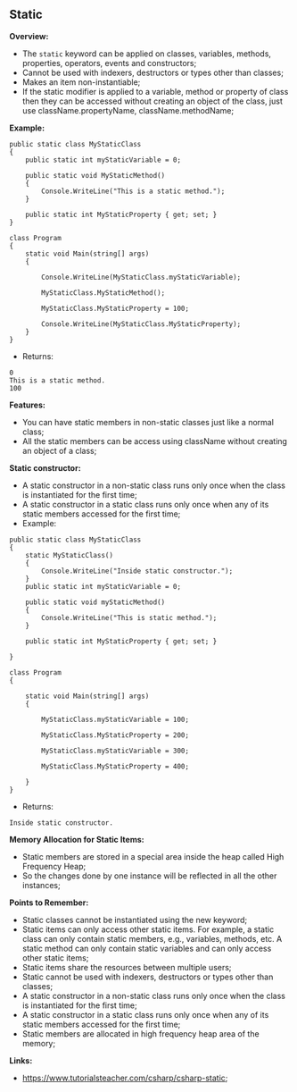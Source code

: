 ## Static

**Overview:**

- The `static` keyword can be applied on classes, variables, methods, properties, operators, events and constructors;
- Cannot be used with indexers, destructors or types other than classes;
- Makes an item non-instantiable;
- If the static modifier is applied to a variable, method or property of class then they can be accessed without creating an object of the class, just use className.propertyName, className.methodName;

**Example:**

```
public static class MyStaticClass
{
    public static int myStaticVariable = 0;

    public static void MyStaticMethod()
    {
        Console.WriteLine("This is a static method.");
    }

    public static int MyStaticProperty { get; set; }
}

class Program
{
    static void Main(string[] args)
    {
        
        Console.WriteLine(MyStaticClass.myStaticVariable);

        MyStaticClass.MyStaticMethod();

        MyStaticClass.MyStaticProperty = 100;

        Console.WriteLine(MyStaticClass.MyStaticProperty);
    }
}
```
- Returns:
```
0
This is a static method.
100
```

**Features:**

- You can have static members in non-static classes just like a normal class;
- All the static members can be access using className without creating an object of a class;

**Static constructor:**

- A static constructor in a non-static class runs only once when the class is instantiated for the first time;
- A static constructor in a static class runs only once when any of its static members accessed for the first time;
- Example:
```
public static class MyStaticClass
{
    static MyStaticClass()
    {
        Console.WriteLine("Inside static constructor.");
    }
    public static int myStaticVariable = 0;

    public static void myStaticMethod()
    {
        Console.WriteLine("This is static method.");
    }

    public static int MyStaticProperty { get; set; }

}

class Program
{

    static void Main(string[] args)
    {
        
        MyStaticClass.myStaticVariable = 100;

        MyStaticClass.MyStaticProperty = 200;

        MyStaticClass.myStaticVariable = 300;

        MyStaticClass.MyStaticProperty = 400;

    }
}
```
- Returns:
```
Inside static constructor.
```

**Memory Allocation for Static Items:**

- Static members are stored in a special area inside the heap called High Frequency Heap; 
- So the changes done by one instance will be reflected in all the other instances;

**Points to Remember:**

- Static classes cannot be instantiated using the new keyword;
- Static items can only access other static items. For example, a static class can only contain static members, e.g., variables, methods, etc. A static method can only contain static variables and can only access other static items;
- Static items share the resources between multiple users;
- Static cannot be used with indexers, destructors or types other than classes;
- A static constructor in a non-static class runs only once when the class is instantiated for the first time;
- A static constructor in a static class runs only once when any of its static members accessed for the first time;
- Static members are allocated in high frequency heap area of the memory; 

**Links:**

- https://www.tutorialsteacher.com/csharp/csharp-static;
